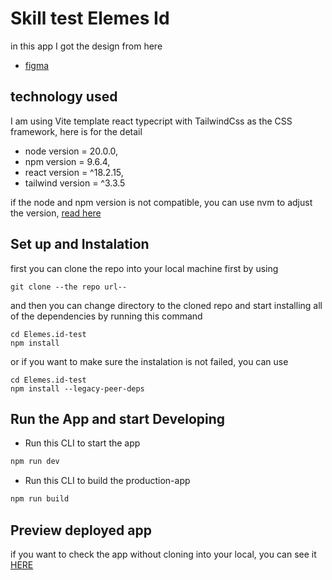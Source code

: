 # Skill test Elemes Id
in this app I got the design from here
- [figma](https://www.figma.com/file/VXBvQvCeLRs65i4cLhihEi/Frontend-Test?node-id=0%3A1)

## technology used
I am using Vite template react typecript with TailwindCss as the CSS framework, here is for the detail
- node version = 20.0.0,
- npm version = 9.6.4,
- react version = ^18.2.15,
- tailwind version = ^3.3.5

if the node and npm version is not compatible, you can use nvm to adjust the version, [read here](https://github.com/nvm-sh/nvm)

## Set up and Instalation
first you can clone the repo into your local machine first by using
```
git clone --the repo url--
```
and then you can change directory to the cloned repo and start installing all of the dependencies by running this command
```
cd Elemes.id-test
npm install
```
or if you want to make sure the instalation is not failed, you can use
```
cd Elemes.id-test
npm install --legacy-peer-deps
```

## Run the App and start Developing
- Run this CLI to start the app

```bash
npm run dev
```
- Run this CLI to build the production-app

```bash
npm run build
```
## Preview deployed app

if you want to check the app without cloning into your local, you can see it [HERE](https://miniapp-skilltestip.netlify.app/)
